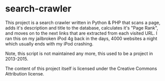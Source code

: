 # search-crawler
This project is a search crawler written in Python &amp; PHP that scans a page, adds it's description and title to the database, calculates it's "Page Rank", and moves on to the next links that are extracted from each visited URL. I ran this on my jailbroken iPod 4g back in the days, 4000 websites a night which usually ends with my iPod crashing.

Note, this script is not maintained any more, this used to be a project in 2013-2015.

The content of this project itself is licensed under the Creative Commons Attribution license.
